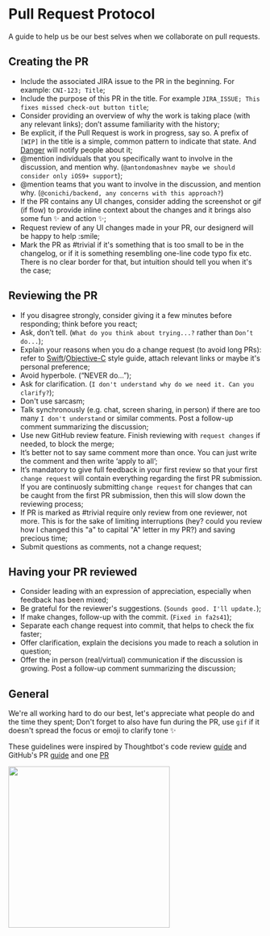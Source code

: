 # Pull Request Protocol

A guide to help us be our best selves when we collaborate on pull requests.

## Creating the PR

* Include the associated JIRA issue to the PR in the beginning. For example: `CNI-123; Title`;
* Include the purpose of this PR in the title. For example `JIRA_ISSUE; This fixes missed check-out button title`;
* Consider providing an overview of why the work is taking place (with any relevant links); don’t assume familiarity with the history;
* Be explicit, if the Pull Request is work in progress, say so. A prefix of `[WIP]` 
  in the title is a simple, common pattern to indicate that state. And [Danger](danger.systems) will notify people about it;
* @mention individuals that you specifically want to involve in the discussion, 
  and mention why. (`@antondomashnev maybe we should consider only iOS9+ support`);
* @mention teams that you want to involve in the discussion, and mention why. (`@conichi/backend, any concerns with this approach?`)
* If the PR contains any UI changes, consider adding the screenshot or gif (if flow) to provide inline context about the changes
  and it brings also some fun ✨ and action ✨;
* Request review of any UI changes made in your PR, our designerd will be happy to help :smile;
* Mark the PR as #trivial if it's something that is too small to be in the changelog, or if it is something resembling one-line code typo fix etc. There is no clear border for that, but intuition should tell you when it's the case;

## Reviewing the PR

* If you disagree strongly, consider giving it a few minutes before responding; think before you react;
* Ask, don’t tell. (`What do you think about trying...?` rather than `Don’t do...`);
* Explain your reasons when you do a change request (to avoid long PRs): refer to [Swift](https://github.com/conichiGMBH/ios-team/blob/master/docs/swift_style_guide.md)/[Objective-C](https://github.com/conichiGMBH/ios-team/blob/master/docs/objective_c_style_guide.md) style guide, attach relevant links or maybe it's personal preference;
* Avoid hyperbole. (“NEVER do…”);
* Ask for clarification. (`I don't understand why do we need it. Can you clarify?`);
* Don't use sarcasm;
* Talk synchronously (e.g. chat, screen sharing, in person) if there are too many `I don't understand` or similar comments. Post a follow-up comment summarizing the discussion;
* Use new GitHub review feature. Finish reviewing with `request changes` if needed, to block the merge;
* It’s better not to say same comment more than once. You can just write the comment and then write ‘apply to all’;
* It’s mandatory to give full feedback in your first review so that your first `change request` will contain everything regarding the first PR submission. If you are continuosly submitting `change request` for changes that can be caught from the first PR submission, then this will slow down the reviewing process;
* If PR is marked as #trivial require only review from one reviewer, not more. This is for the sake of limiting interruptions (hey? could you review how I changed this "a" to capital "A" letter in my PR?) and saving precious time;
* Submit questions as comments, not a change request;

## Having your PR reviewed

* Consider leading with an expression of appreciation, especially when feedback has been mixed;
* Be grateful for the reviewer's suggestions. (`Sounds good. I'll update.`);
* If make changes, follow-up with the commit. (`Fixed in fa2s41`);
* Separate each change request into commit, that helps to check the fix faster;
* Offer clarification, explain the decisions you made to reach a solution in question;
* Offer the in person (real/virtual) communication if the discussion is growing. Post a follow-up comment summarizing the discussion;

## General

We're all working hard to do our best, let's appreciate what people do and the time they spent;
Don't forget to also have fun during the PR, use `gif` if it doesn't spread the focus or emoji to clarify tone   ✨

These guidelines were inspired by Thoughtbot's code review [guide](https://github.com/thoughtbot/guides/tree/master/code-review) 
and GitHub's PR [guide](https://github.com/blog/1943-how-to-write-the-perfect-pull-request) and one [PR](https://github.com/conichiGMBH/ios-guest/pull/761) 

<img src="http://i.giphy.com/3o6Zt8qDiPE2d3kayI.gif" width="320" />
